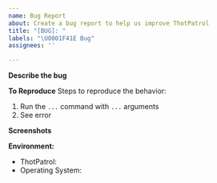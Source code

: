 ```yaml
---
name: Bug Report
about: Create a bug report to help us improve ThotPatrol
title: "[BUG]: "
labels: "\U0001F41E Bug"
assignees: ''

---
```


**Describe the bug**
<!-- A clear and concise description of the bug is, how it is preventing ThotPatrol from doing what it is supposed to do and what should be the expected behavior instead. -->

**To Reproduce**
Steps to reproduce the behavior:
1. Run the `...` command with `...` arguments
2. See error

**Screenshots**
<!-- If applicable, add some screenshots to help explain the bug. -->

**Environment:**
 - ThotPatrol:
 - Operating System:
